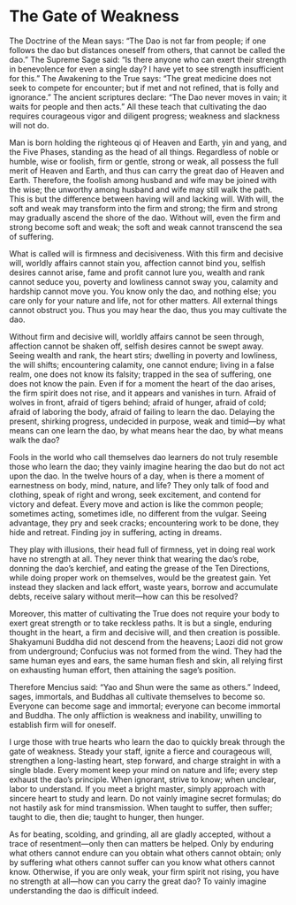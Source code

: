 # The Gate of Weakness

The Doctrine of the Mean says: “The Dao is not far from people; if one follows the dao but distances oneself from others, that cannot be called the dao.” The Supreme Sage said: “Is there anyone who can exert their strength in benevolence for even a single day? I have yet to see strength insufficient for this.” The Awakening to the True says: “The great medicine does not seek to compete for encounter; but if met and not refined, that is folly and ignorance.” The ancient scriptures declare: “The Dao never moves in vain; it waits for people and then acts.” All these teach that cultivating the dao requires courageous vigor and diligent progress; weakness and slackness will not do.

Man is born holding the righteous qi of Heaven and Earth, yin and yang, and the Five Phases, standing as the head of all things. Regardless of noble or humble, wise or foolish, firm or gentle, strong or weak, all possess the full merit of Heaven and Earth, and thus can carry the great dao of Heaven and Earth. Therefore, the foolish among husband and wife may be joined with the wise; the unworthy among husband and wife may still walk the path. This is but the difference between having will and lacking will. With will, the soft and weak may transform into the firm and strong; the firm and strong may gradually ascend the shore of the dao. Without will, even the firm and strong become soft and weak; the soft and weak cannot transcend the sea of suffering.

What is called will is firmness and decisiveness. With this firm and decisive will, worldly affairs cannot stain you, affection cannot bind you, selfish desires cannot arise, fame and profit cannot lure you, wealth and rank cannot seduce you, poverty and lowliness cannot sway you, calamity and hardship cannot move you. You know only the dao, and nothing else; you care only for your nature and life, not for other matters. All external things cannot obstruct you. Thus you may hear the dao, thus you may cultivate the dao.

Without firm and decisive will, worldly affairs cannot be seen through, affection cannot be shaken off, selfish desires cannot be swept away. Seeing wealth and rank, the heart stirs; dwelling in poverty and lowliness, the will shifts; encountering calamity, one cannot endure; living in a false realm, one does not know its falsity; trapped in the sea of suffering, one does not know the pain. Even if for a moment the heart of the dao arises, the firm spirit does not rise, and it appears and vanishes in turn. Afraid of wolves in front, afraid of tigers behind; afraid of hunger, afraid of cold; afraid of laboring the body, afraid of failing to learn the dao. Delaying the present, shirking progress, undecided in purpose, weak and timid—by what means can one learn the dao, by what means hear the dao, by what means walk the dao?

Fools in the world who call themselves dao learners do not truly resemble those who learn the dao; they vainly imagine hearing the dao but do not act upon the dao. In the twelve hours of a day, when is there a moment of earnestness on body, mind, nature, and life? They only talk of food and clothing, speak of right and wrong, seek excitement, and contend for victory and defeat. Every move and action is like the common people; sometimes acting, sometimes idle, no different from the vulgar. Seeing advantage, they pry and seek cracks; encountering work to be done, they hide and retreat. Finding joy in suffering, acting in dreams.

They play with illusions, their head full of firmness, yet in doing real work have no strength at all. They never think that wearing the dao’s robe, donning the dao’s kerchief, and eating the grease of the Ten Directions, while doing proper work on themselves, would be the greatest gain. Yet instead they slacken and lack effort, waste years, borrow and accumulate debts, receive salary without merit—how can this be resolved?

Moreover, this matter of cultivating the True does not require your body to exert great strength or to take reckless paths. It is but a single, enduring thought in the heart, a firm and decisive will, and then creation is possible. Shakyamuni Buddha did not descend from the heavens; Laozi did not grow from underground; Confucius was not formed from the wind. They had the same human eyes and ears, the same human flesh and skin, all relying first on exhausting human effort, then attaining the sage’s position.

Therefore Mencius said: “Yao and Shun were the same as others.” Indeed, sages, immortals, and Buddhas all cultivate themselves to become so. Everyone can become sage and immortal; everyone can become immortal and Buddha. The only affliction is weakness and inability, unwilling to establish firm will for oneself.

I urge those with true hearts who learn the dao to quickly break through the gate of weakness. Steady your staff, ignite a fierce and courageous will, strengthen a long-lasting heart, step forward, and charge straight in with a single blade. Every moment keep your mind on nature and life; every step exhaust the dao’s principle. When ignorant, strive to know; when unclear, labor to understand. If you meet a bright master, simply approach with sincere heart to study and learn. Do not vainly imagine secret formulas; do not hastily ask for mind transmission. When taught to suffer, then suffer; taught to die, then die; taught to hunger, then hunger.

As for beating, scolding, and grinding, all are gladly accepted, without a trace of resentment—only then can matters be helped. Only by enduring what others cannot endure can you obtain what others cannot obtain; only by suffering what others cannot suffer can you know what others cannot know. Otherwise, if you are only weak, your firm spirit not rising, you have no strength at all—how can you carry the great dao? To vainly imagine understanding the dao is difficult indeed.